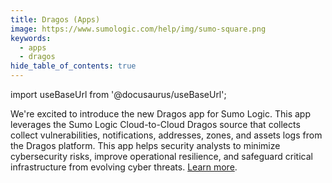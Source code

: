```yaml
---
title: Dragos (Apps)
image: https://www.sumologic.com/help/img/sumo-square.png
keywords:
  - apps
  - dragos
hide_table_of_contents: true    
---
```


import useBaseUrl from '@docusaurus/useBaseUrl';



We're excited to introduce the new Dragos app for Sumo Logic. This app leverages the Sumo Logic Cloud-to-Cloud Dragos source that collects collect vulnerabilities, notifications, addresses, zones, and assets logs from the Dragos platform. This app helps security analysts to minimize cybersecurity risks, improve operational resilience, and safeguard critical infrastructure from evolving cyber threats. [Learn more](/docs/integrations/saas-cloud/dragos/).